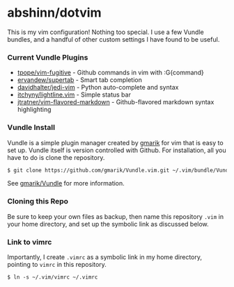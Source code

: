 abshinn/dotvim
===

This is my vim configuration! Nothing too special. I use a few Vundle bundles, and a handful of other custom settings I have found to be useful.

### Current Vundle Plugins

- [tpope/vim-fugitive](http://github.com/tpope/vim-fugitive) - Github commands in vim with :G{command}
- [ervandew/supertab](http://github.com/ervandew/supertab) - Smart tab completion
- [davidhalter/jedi-vim](http://github.com/davidhalter/jedi-vim) - Python auto-complete and syntax
- [itchyny/lightline.vim](http://github.com/itchyny/lightline.vim) - Simple status bar
- [jtratner/vim-flavored-markdown](http://github.com/jtratner/vim-flavored-markdown) - Github-flavored markdown syntax highlighting

### Vundle Install

Vundle is a simple plugin manager created by [gmarik](http://github.com/gmarik) for vim that is easy to set up. Vundle itself is version controlled with Github. For installation, all you have to do is clone the repository. 

```bash
$ git clone https://github.com/gmarik/Vundle.vim.git ~/.vim/bundle/Vundle.vim
```

See [gmarik/Vundle](https://github.com/gmarik/Vundle.vim) for more information.

### Cloning this Repo

Be sure to keep your own files as backup, then name this repository `.vim` in your home directory, and set up the symbolic link as discussed below.

### Link to vimrc

Importantly, I create `.vimrc` as a symbolic link in my home directory, pointing to `vimrc` in this repository.

```shell
$ ln -s ~/.vim/vimrc ~/.vimrc
```

